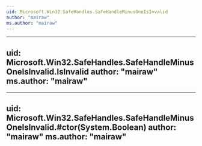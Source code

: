 ```yaml
---
uid: Microsoft.Win32.SafeHandles.SafeHandleMinusOneIsInvalid
author: "mairaw"
ms.author: "mairaw"
---
```


---
uid: Microsoft.Win32.SafeHandles.SafeHandleMinusOneIsInvalid.IsInvalid
author: "mairaw"
ms.author: "mairaw"
---

---
uid: Microsoft.Win32.SafeHandles.SafeHandleMinusOneIsInvalid.#ctor(System.Boolean)
author: "mairaw"
ms.author: "mairaw"
---
